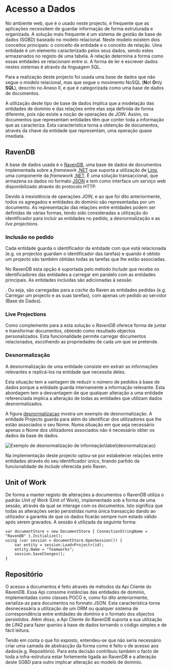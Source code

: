 Acesso a Dados
=

No ambiente web, que é o usado neste projecto, é frequente que as aplicações necessitem de guardar informação de forma estruturada e organizada. A solução mais frequente é um sistema de gestão de base de dados (SGBD) baseado no modelo relacional. Neste modelo existem dois conceitos principais: o conceito de entidade e o conceito de relação. Uma entidade é um elemento caracterizado pelos seus dados, sendo estes armazenados no registo de uma tabela. A relação determina a forma como essas entidades se relacionam entre si. A forma de ler e escrever dados nestes sistemas é através da linguagem SQL.

Para a realização deste projecto foi usada uma base de dados que não segue o modelo relacional, mas que segue o movimento NoSQL (**N**ot **O**nly **SQL**), descrito no Anexo II, e que é categorizada como uma base de dados de documentos.

A utilização deste tipo de base de dados implica que a modelação das entidades de domínio e das relações entre elas seja definida de forma diferente, pois não existe a noção de operações de *JOIN*. Assim, os documentos que representam entidades têm que conter toda a informação que as caracteriza. Esta característica torna a obtenção de documentos, através da chave da entidade que representam, uma operação quase imediata. 

RavenDB
-

A base de dados usada é o [RavenDB](#ravendb), uma base de dados de documentos implementada sobre a *framework* [.NET](#net) que suporta a utilização de [Linq](#linq), uma componente da *framework* [.NET](#net). 
É uma solução transaccional, que armazena os dados no formato [JSON](#json) e tem como interface um serviço web disponibilizado através do protocolo HTTP.

Devido à inexistência de operações *JOIN*, e ao que foi dito anteriormente, todos os agregados e entidades do domínio são representadas por um documento. 
As representação das relações entre entidades podem ser definidas de várias formas, tendo sido consideradas a utilização do identificador para incluir as entidades no pedido, a desnormalização e as *live projections*.

### Inclusão no pedido
 
Cada entidade guarda o identificador da entidade com que está relacionada (e.g. os projectos guardam o identificador das tarefas) e quando é obtido um projecto são também obtidas todas as tarefas que lhe estão associadas. 

No RavenDB esta opção é suportada pelo método *Include* que recebe os identificadores das entidades a carregar em paralelo com as entidades principais. As entidades incluídas são adicionadas à sessão  

. Ou seja, são carregadas para a *cache* do Raven as entidades pedidas (e.g. Carregar um projecto e as suas tarefas), com apenas um pedido ao servidor (Base de Dados).

### Live Projections

Como complemento para a esta solução o *RavenDB* oferece forma de juntar e transformar documentos, obtendo como resultado objectos personalizados. Esta funcionalidade permite carregar documentos relacionados, escolhendo as propriedades de cada um que se pretende.

### Desnormalização

A desnormalização de uma entidade consiste em extrair as informações relevantes e replicá-los na entidade que necessita deles.

Esta situação tem a vantagem de reduzir o número de pedidos à base de dados porque a entidade guarda internamente a informação relevante.
Esta abordagem tem a desvantagem de que qualquer alteração a uma entidade referenciada implica a alteração de todas as entidades que utilizam dados desnormalizados.

A figura [desnormalizacao](#) mostra um exemplo de desnormalização. A entidade Projecto guarda para além do identificar dos utilizadores que lhe estão associados o seu Nome. Numa situação em que seja necessário apenas o Nome dos utilizadores associados não é necessário obter os dados da base de dados.

![Exemplo de desnormalização de informação\label{desnormalizacao}](https://dl.dropbox.com/s/kno2epnr1hoysex/desnormalizacao.png)


Na implementação deste projecto optou-se por estabelecer relações entre entidades através do seu identificador único, tirando partido da funcionalidade de *Include* oferecida pelo Raven.

Unit of Work
-

De forma a manter registo de alterações a documentos o RavenDB utiliza o padrão *Unit of Work* (Unit of Work)<!---cite-->, implementado sob a forma de uma sessão, através da qual se interage com os documentos. Isto significa que todas as alterações serão persistidas numa única transacção dando ao utilizador a garantia de que os dados ficarão sempre num estado válido após serem gravados. A sessão é utilizada da seguinte forma:

````
var documentStore = new DocumentStore { ConnectionStringName = "RavenDB" }.Initialize();
using (var session = documentStore.OpenSession()) {
    var entity = session.Load<Project>(id);
    entity.Name = "Teamworks";
    session.SaveChanges();
}
````

Repositório
- 

O acesso a documentos é feito através de métodos da Api Cliente do RavenDB. Essa Api consome instâncias das entidades de domínio, implementadas como classes POCO e, como foi dito anteriormente, serializa-as para documentos no formato JSON. Esta característica torna desnecessária a utilização de um ORM ou qualquer sistema de correspondência entre entidades de domínio e o formato dos objectos persistidos. Além disso, a Api Cliente do RavenDB suporta a sua utilização de *LINQ* para fazer *queries* à base de dados tornando o código simples e de fácil leitura.

Tendo em conta o que foi exposto, entendeu-se que não seria necessário criar uma camada de abstracção da forma como é feito o de acesso aos dados(e.g. Repositório). Para esta decisão contribuiu também o facto de toda a infra-estrutura estar fortemente ligada ao RavenDB e a alteração deste SGBD para outro  implicar alteração ao modelo de domínio.

